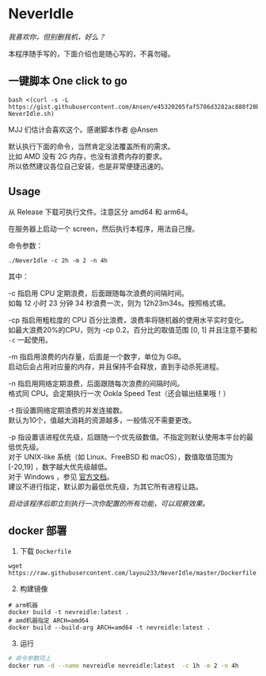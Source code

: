 # NeverIdle

*我喜欢你，但别删我机，好么？*

本程序随手写的，下面介绍也是随心写的，不喜勿碰。

## 一键脚本 One click to go

```shell
bash <(curl -s -L https://gist.githubusercontent.com/Ansen/e45320205faf5786d3282ac880f20bab/raw/onekey-NeverIdle.sh)
```

MJJ 们估计会喜欢这个。感谢脚本作者 @Ansen

默认执行下面的命令，当然肯定没法覆盖所有的需求。  
比如 AMD 没有 2G 内存，也没有浪费内存的要求。  
所以依然建议各位自己安装，也是非常便捷迅速的。

## Usage

从 Release 下载可执行文件。注意区分 amd64 和 arm64。

在服务器上启动一个 screen，然后执行本程序，用法自己搜。

命令参数：

```shell
./NeverIdle -c 2h -m 2 -n 4h
```

其中：

-c 指启用 CPU 定期浪费，后面跟随每次浪费的间隔时间。  
如每 12 小时 23 分钟 34 秒浪费一次，则为 12h23m34s。按照格式填。

-cp 指启用粗粒度的 CPU 百分比浪费，浪费率将随机器的使用水平实时变化。  
如最大浪费20%的CPU，则为 -cp 0.2。百分比的取值范围 [0, 1] 并且注意不要和 `-c` 一起使用。

-m 指启用浪费的内存量，后面是一个数字，单位为 GiB。  
启动后会占用对应量的内存，并且保持不会释放，直到手动杀死进程。

-n 指启用网络定期浪费，后面跟随每次浪费的间隔时间。  
格式同 CPU。会定期执行一次 Ookla Speed Test（还会输出结果哦！）

-t 指设置网络定期浪费的并发连接数。  
默认为10个，值越大消耗的资源越多，一般情况不需要更改。

-p 指设置该进程优先级，后跟随一个优先级数值。不指定则默认使用本平台的最低优先级。  
对于 UNIX-like 系统（如 Linux、FreeBSD 和 macOS），数值取值范围为 [-20,19] ，数字越大优先级越低。  
对于 Windows ，参见 [官方文档](https://learn.microsoft.com/zh-cn/windows/win32/api/processthreadsapi/nf-processthreadsapi-setpriorityclass)。  
建议不进行指定，默认即为最低优先级，为其它所有进程让路。

*启动该程序后即立刻执行一次你配置的所有功能，可以观察效果。*

## docker 部署
1. 下载 `Dockerfile`
```shell
wget https://raw.githubusercontent.com/layou233/NeverIdle/master/Dockerfile
```
2. 构建镜像
```shell
# arm机器
docker build -t nevreidle:latest .
# amd机器指定 ARCH=amd64
docker build --build-arg ARCH=amd64 -t nevreidle:latest .
```
3. 运行
```bash
# 命令参数同上
docker run -d --name nevreidle nevreidle:latest  -c 1h -m 2 -n 4h 
```